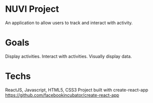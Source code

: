 # NUVI Project
An application to allow users to track and interact with activity.

# Goals
Display activities.
Interact with activities.
Visually display data.

# Techs
ReactJS, Javascript, HTML5, CSS3
Project built with create-react-app https://github.com/facebookincubator/create-react-app
